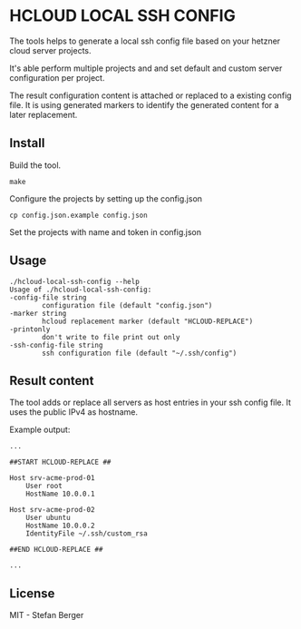 # HCLOUD LOCAL SSH CONFIG

The tools helps to generate a local ssh config file based on your hetzner cloud server projects.

It's able perform multiple projects and and set default and custom server configuration per project.

The result configuration content is attached or replaced to a existing config file. It is using generated markers to identify the generated content for a later replacement.

## Install

Build the tool.

    make

Configure the projects by setting up the config.json

    cp config.json.example config.json

Set the projects with name and token in config.json


## Usage

    ./hcloud-local-ssh-config --help
    Usage of ./hcloud-local-ssh-config:
    -config-file string
            configuration file (default "config.json")
    -marker string
            hcloud replacement marker (default "HCLOUD-REPLACE")
    -printonly
            don't write to file print out only
    -ssh-config-file string
            ssh configuration file (default "~/.ssh/config")

## Result content

The tool adds or replace all servers as host entries in your ssh config file. It uses the public IPv4 as hostname.

Example output:

    ...

    ##START HCLOUD-REPLACE ##

    Host srv-acme-prod-01
        User root
        HostName 10.0.0.1

    Host srv-acme-prod-02
        User ubuntu
        HostName 10.0.0.2
        IdentityFile ~/.ssh/custom_rsa

    ##END HCLOUD-REPLACE ##

    ...

## License
MIT - Stefan Berger